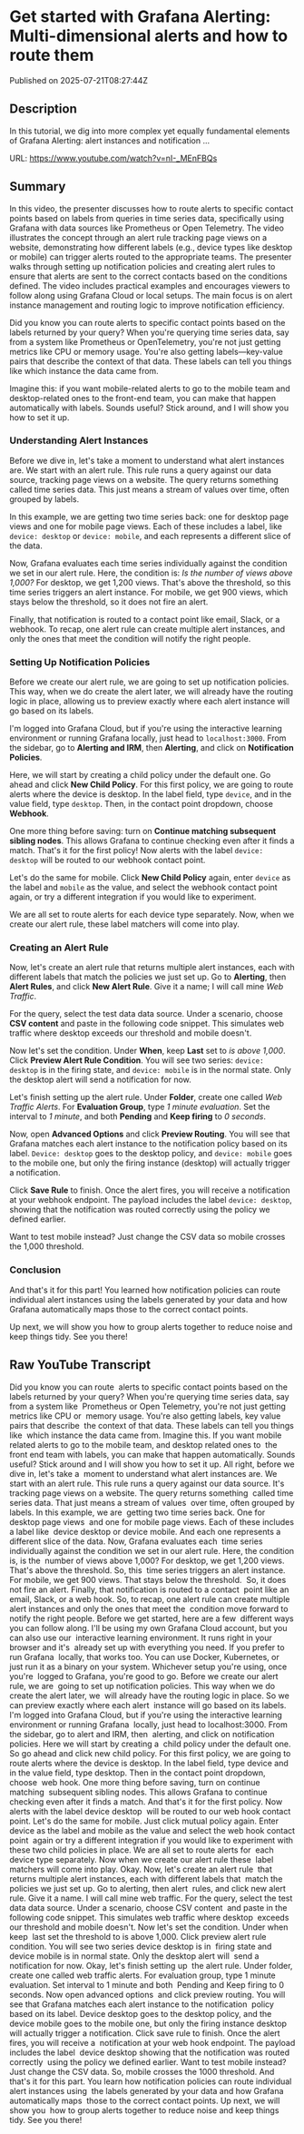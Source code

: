 # Get started with Grafana Alerting: Multi-dimensional alerts and how to route them

Published on 2025-07-21T08:27:44Z

## Description

In this tutorial, we dig into more complex yet equally fundamental elements of Grafana Alerting: alert instances and notification ...

URL: https://www.youtube.com/watch?v=nI-_MEnFBQs

## Summary

In this video, the presenter discusses how to route alerts to specific contact points based on labels from queries in time series data, specifically using Grafana with data sources like Prometheus or Open Telemetry. The video illustrates the concept through an alert rule tracking page views on a website, demonstrating how different labels (e.g., device types like desktop or mobile) can trigger alerts routed to the appropriate teams. The presenter walks through setting up notification policies and creating alert rules to ensure that alerts are sent to the correct contacts based on the conditions defined. The video includes practical examples and encourages viewers to follow along using Grafana Cloud or local setups. The main focus is on alert instance management and routing logic to improve notification efficiency.

Did you know you can route alerts to specific contact points based on the labels returned by your query? When you're querying time series data, say from a system like Prometheus or OpenTelemetry, you're not just getting metrics like CPU or memory usage. You're also getting labels—key-value pairs that describe the context of that data. These labels can tell you things like which instance the data came from.

Imagine this: if you want mobile-related alerts to go to the mobile team and desktop-related ones to the front-end team, you can make that happen automatically with labels. Sounds useful? Stick around, and I will show you how to set it up.

### Understanding Alert Instances

Before we dive in, let's take a moment to understand what alert instances are. We start with an alert rule. This rule runs a query against our data source, tracking page views on a website. The query returns something called time series data. This just means a stream of values over time, often grouped by labels.

In this example, we are getting two time series back: one for desktop page views and one for mobile page views. Each of these includes a label, like `device: desktop` or `device: mobile`, and each represents a different slice of the data. 

Now, Grafana evaluates each time series individually against the condition we set in our alert rule. Here, the condition is: *Is the number of views above 1,000?* For desktop, we get 1,200 views. That's above the threshold, so this time series triggers an alert instance. For mobile, we get 900 views, which stays below the threshold, so it does not fire an alert. 

Finally, that notification is routed to a contact point like email, Slack, or a webhook. To recap, one alert rule can create multiple alert instances, and only the ones that meet the condition will notify the right people.

### Setting Up Notification Policies

Before we create our alert rule, we are going to set up notification policies. This way, when we do create the alert later, we will already have the routing logic in place, allowing us to preview exactly where each alert instance will go based on its labels.

I'm logged into Grafana Cloud, but if you're using the interactive learning environment or running Grafana locally, just head to `localhost:3000`. From the sidebar, go to **Alerting and IRM**, then **Alerting**, and click on **Notification Policies**.

Here, we will start by creating a child policy under the default one. Go ahead and click **New Child Policy**. For this first policy, we are going to route alerts where the device is desktop. In the label field, type `device`, and in the value field, type `desktop`. Then, in the contact point dropdown, choose **Webhook**. 

One more thing before saving: turn on **Continue matching subsequent sibling nodes**. This allows Grafana to continue checking even after it finds a match. That's it for the first policy! Now alerts with the label `device: desktop` will be routed to our webhook contact point.

Let's do the same for mobile. Click **New Child Policy** again, enter `device` as the label and `mobile` as the value, and select the webhook contact point again, or try a different integration if you would like to experiment. 

We are all set to route alerts for each device type separately. Now, when we create our alert rule, these label matchers will come into play.

### Creating an Alert Rule

Now, let's create an alert rule that returns multiple alert instances, each with different labels that match the policies we just set up. Go to **Alerting**, then **Alert Rules**, and click **New Alert Rule**. Give it a name; I will call mine *Web Traffic*. 

For the query, select the test data data source. Under a scenario, choose **CSV content** and paste in the following code snippet. This simulates web traffic where desktop exceeds our threshold and mobile doesn't. 

Now let's set the condition. Under **When**, keep **Last** set to *is above 1,000*. Click **Preview Alert Rule Condition**. You will see two series: `device: desktop` is in the firing state, and `device: mobile` is in the normal state. Only the desktop alert will send a notification for now.

Let's finish setting up the alert rule. Under **Folder**, create one called *Web Traffic Alerts*. For **Evaluation Group**, type *1 minute evaluation*. Set the interval to *1 minute*, and both **Pending** and **Keep firing** to *0 seconds*. 

Now, open **Advanced Options** and click **Preview Routing**. You will see that Grafana matches each alert instance to the notification policy based on its label. `Device: desktop` goes to the desktop policy, and `device: mobile` goes to the mobile one, but only the firing instance (desktop) will actually trigger a notification.

Click **Save Rule** to finish. Once the alert fires, you will receive a notification at your webhook endpoint. The payload includes the label `device: desktop`, showing that the notification was routed correctly using the policy we defined earlier.

Want to test mobile instead? Just change the CSV data so mobile crosses the 1,000 threshold.

### Conclusion

And that's it for this part! You learned how notification policies can route individual alert instances using the labels generated by your data and how Grafana automatically maps those to the correct contact points. 

Up next, we will show you how to group alerts together to reduce noise and keep things tidy. See you there!

## Raw YouTube Transcript

Did you know you can route 
alerts to specific contact points based on the labels returned by your query? When you're querying time series data, say from a system like 
Prometheus or Open Telemetry, you're not just getting metrics like CPU or 
memory usage. You're also getting labels, key value pairs that describe 
the context of that data. These labels can tell you things like 
which instance the data came from. Imagine this. If you want mobile 
related alerts to go to the mobile team, and desktop related ones to 
the front end team with labels, you can make that happen automatically. Sounds useful?
Stick around and I will show you how to set it up. All right, before we dive in, let's take a 
moment to understand what alert instances are. We start with an alert rule. This rule runs a query against our data source. It's tracking page views on a website. The query returns something 
called time series data. That just means a stream of values 
over time, often grouped by labels. In this example, we are 
getting two time series back. One for desktop page views 
and one for mobile page views. Each of these includes a label like 
device desktop or device mobile. And each one represents a 
different slice of the data. Now, Grafana evaluates each 
time series individually against the condition we set in our alert rule. Here, the condition is, is the 
number of views above 1,000? For desktop, we get 1,200 views. That's above the threshold. So, this 
time series triggers an alert instance. For mobile, we get 900 views. That stays below the threshold. 
So, it does not fire an alert. Finally, that notification is routed to a contact 
point like an email, Slack, or a web hook. So, to recap,
one alert rule can create multiple alert instances and only the ones that meet the 
condition move forward to notify the right people. Before we get started, here are a few 
different ways you can follow along. I'll be using my own Grafana Cloud account, but you can also use our 
interactive learning environment. It runs right in your browser and it's 
already set up with everything you need. If you prefer to run Grafana 
locally, that works too. You can use Docker, Kubernetes, or 
just run it as a binary on your system. Whichever setup you're using, once you're 
logged to Grafana, you're good to go. Before we create our alert rule, we are 
going to set up notification policies. This way when we do create the alert later, we 
will already have the routing logic in place. So we can preview exactly where each alert 
instance will go based on its labels. I'm logged into Grafana Cloud,
but if you're using the interactive learning environment or running Grafana 
locally, just head to localhost:3000. From the sidebar, go to alert and IRM, then 
alerting, and click on notification policies. Here we will start by creating a 
child policy under the default one. So go ahead and click new child policy. For this first policy, we are going to 
route alerts where the device is desktop. In the label field, type device and 
in the value field, type desktop. Then in the contact point dropdown, choose 
web hook. One more thing before saving, turn on continue matching 
subsequent sibling nodes. This allows Grafana to continue 
checking even after it finds a match. And that's it for the first policy. Now alerts with the label device desktop 
will be routed to our web hook contact point. Let's do the same for mobile. Just click mutual policy again. Enter 
device as the label and mobile as the value and select the web hook contact point 
again or try a different integration if you would like to experiment with 
these two child policies in place. We are all set to route alerts for 
each device type separately. Now when we create our alert rule these 
label matchers will come into play. Okay. Now, let's create an alert rule 
that returns multiple alert instances, each with different labels that 
match the policies we just set up. Go to alerting, then alert 
rules, and click new alert rule. Give it a name. I will call mine web traffic. For the query, select the test data data source. Under a scenario, choose CSV content 
and paste in the following code snippet. This simulates web traffic where desktop 
exceeds our threshold and mobile doesn't. Now let's set the condition. Under when keep 
last set the threshold to is above 1,000. Click preview alert rule condition. You will see two series device desktop is in 
firing state and device mobile is in normal state. Only the desktop alert will 
send a notification for now. Okay, let's finish setting up 
the alert rule. Under folder, create one called web traffic alerts. For evaluation group, type 1 minute evaluation. Set interval to 1 minute and both 
Pending and Keep firing to 0 seconds. Now open advanced options 
and click preview routing. You will see that Grafana matches each alert instance to the notification 
policy based on its label. Device desktop goes to the desktop policy, and the device mobile goes to the mobile one, but only the firing instance desktop 
will actually trigger a notification. Click save rule to finish. Once the alert fires, you will receive a 
notification at your web hook endpoint. The payload includes the label 
device desktop showing that the notification was routed correctly 
using the policy we defined earlier. Want to test mobile instead?
Just change the CSV data. So, mobile crosses the 1000 threshold. And that's it for this part. You learn how notification policies can route individual alert instances using 
the labels generated by your data and how Grafana automatically maps 
those to the correct contact points. Up next, we will show you 
how to group alerts together to reduce noise and keep things tidy. See you there!

